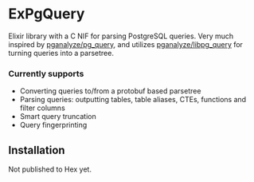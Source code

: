 # ExPgQuery

Elixir library with a C NIF for parsing PostgreSQL queries. Very much inspired by [pganalyze/pg_query](https://github.com/pganalyze/pg_query), and utilizes [pganalyze/libpg_query](https://github.com/pganalyze/libpg_query) for turning queries into a parsetree.

### Currently supports
* Converting queries to/from a protobuf based parsetree
* Parsing queries: outputting tables, table aliases, CTEs, functions and filter columns
* Smart query truncation
* Query fingerprinting

## Installation

Not published to Hex yet.
